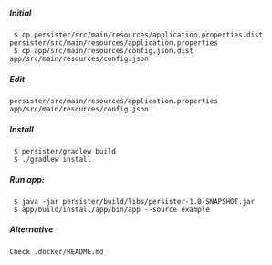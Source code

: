 ##### Initial
```
 $ cp persister/src/main/resources/application.properties.dist persister/src/main/resources/application.properties
 $ cp app/src/main/resources/config.json.dist app/src/main/resources/config.json
```

##### Edit
```
persister/src/main/resources/application.properties
app/src/main/resources/config.json
```

##### Install

```
 $ persister/gradlew build
 $ ./gradlew install
```


##### Run app:
```
 $ java -jar persister/build/libs/persister-1.0-SNAPSHOT.jar
 $ app/build/install/app/bin/app --source example
```

##### Alternative
```Check .docker/README.md```